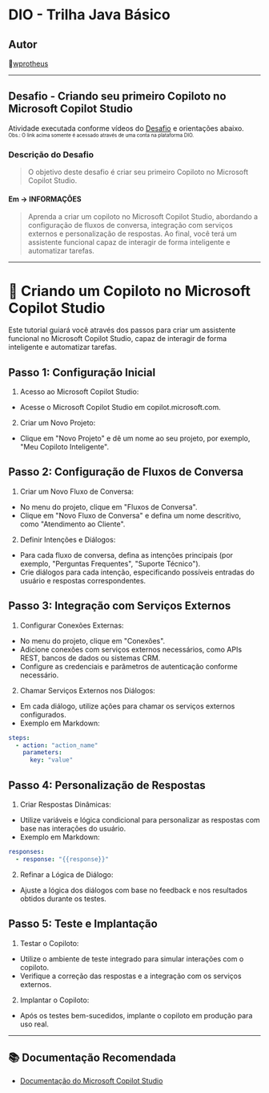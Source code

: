 # DIO - Trilha Java Básico

## Autor

🔸[wprotheus](https://github.com/wprotheus)

---

## Desafio - Criando seu primeiro Copiloto no Microsoft Copilot Studio  

Atividade executada conforme vídeos do [Desafio](https://web.dio.me/lab/criando-seu-primeiro-copiloto-no-microsoft-copilot-studio/learning/9eedcc64-8574-4bd7-a688-501124e14f67) e orientações abaixo.  
<small><sup>Obs.: O link acima somente é acessado através de uma conta na plataforma DIO.</sup></small>

### Descrição do Desafio

> O objetivo deste desafio é criar seu primeiro Copiloto no Microsoft Copilot Studio.

#### Em -> INFORMAÇÕES  
> Aprenda a criar um copiloto no Microsoft Copilot Studio, abordando a configuração de fluxos de conversa, integração com serviços externos e personalização de respostas. Ao final, você terá um assistente funcional capaz de interagir de forma inteligente e automatizar tarefas.

---  

# 📜 Criando um Copiloto no Microsoft Copilot Studio

Este tutorial guiará você através dos passos para criar um assistente funcional no Microsoft Copilot Studio, capaz de interagir de forma inteligente e automatizar tarefas.

## Passo 1: Configuração Inicial  

1. Acesso ao Microsoft Copilot Studio:
- Acesse o Microsoft Copilot Studio em copilot.microsoft.com.

2. Criar um Novo Projeto:  
- Clique em "Novo Projeto" e dê um nome ao seu projeto, por exemplo, "Meu Copiloto Inteligente".

## Passo 2: Configuração de Fluxos de Conversa  

1. Criar um Novo Fluxo de Conversa:  
- No menu do projeto, clique em "Fluxos de Conversa".
- Clique em "Novo Fluxo de Conversa" e defina um nome descritivo, como "Atendimento ao Cliente".

2. Definir Intenções e Diálogos:  
- Para cada fluxo de conversa, defina as intenções principais (por exemplo, "Perguntas Frequentes", "Suporte Técnico").
- Crie diálogos para cada intenção, especificando possíveis entradas do usuário e respostas correspondentes.

## Passo 3: Integração com Serviços Externos  

1. Configurar Conexões Externas:  
- No menu do projeto, clique em "Conexões".  
- Adicione conexões com serviços externos necessários, como APIs REST, bancos de dados ou sistemas CRM.    
- Configure as credenciais e parâmetros de autenticação conforme necessário.    
  
2. Chamar Serviços Externos nos Diálogos:  
- Em cada diálogo, utilize ações para chamar os serviços externos configurados.  
- Exemplo em Markdown:

```yaml
steps:
  - action: "action_name"
    parameters:
      key: "value"
```
  
## Passo 4: Personalização de Respostas  

1. Criar Respostas Dinâmicas:
- Utilize variáveis e lógica condicional para personalizar as respostas com base nas interações do usuário.  
- Exemplo em Markdown:

```yaml
responses:
  - response: "{{response}}"
```

2. Refinar a Lógica de Diálogo:  
- Ajuste a lógica dos diálogos com base no feedback e nos resultados obtidos durante os testes.

## Passo 5: Teste e Implantação  

1. Testar o Copiloto:
- Utilize o ambiente de teste integrado para simular interações com o copiloto.
- Verifique a correção das respostas e a integração com os serviços externos.

2. Implantar o Copiloto:
- Após os testes bem-sucedidos, implante o copiloto em produção para uso real.  
    
---  
  
## 📚 Documentação Recomendada    

- [Documentação do Microsoft Copilot Studio](https://learn.microsoft.com/pt-br/microsoft-copilot-studio/)
